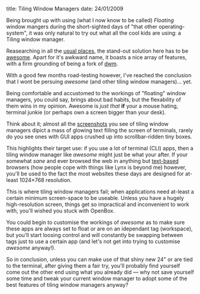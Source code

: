 title: Tiling Window Managers
date: 24/01/2009

Being brought up with using (what I now know to be called) *Floating* window
mangers during the short-sighted days of "that other operating-system", it was
only natural to try out what all the cool kids are using: a Tiling window
manager.

Reasearching in all the [usual places][], the stand-out solution here has to be
[awesome][]. Apart for it's awkward name, it boasts a nice array of features,
with a firm grounding of being a fork of [dwm][].

With a good few months road-testing however, I've reached the conclusion that I
wont be persuing *awesome* (and other tiling window managers)... yet.

Being comfortable and accustomed to the workings of "floating" window managers,
you could say, brings about bad habits, but the flexability of them wins in my
opinion. Awesome is *just that* **if** your a mouse hating, terminal junkie (or
perhaps own a screen bigger than your desk).

Think about it; almost all the [screenshots][] you see of tiling window managers
dipict a mass of glowing text filling the screen of terminals, rarely do you see
ones with GUI apps crushed up into scrollbar-ridden tiny boxes.

This highlights their target use: if you use a lot of terminal (CLI) apps, then
a tiling window manager like *awesome* might just be what your after. If your
somewhat *sane* and ever browsed the web in anything but [text-based][] browsers
(how people cope with things like Lynx is beyond me) however, you'll be used to
the fact the most websites these days are designed for at-least 1024×768
resolution.

This is where tiling window managers fail; when applications need at-least a
certain minimum screen-space to be useable. Unless you have a hugely
high-resolution screen, things get so impractical and inconvenient to work with,
you'll wished you stuck with OpenBox.

You could begin to customise the workings of *awesome* as to make sure these
apps are always set to float or are on an idependant tag (workspace), but you'll
start loosing control and will constantly be swapping between tags just to use a
certain app (and let's not get into trying to customise *awesome* anyway!).

So in conclusion, unless you can make use of that shiny new 24" or are tied to
the terminal, after giving them a fair try, you'll probably find yourself come
out the other end using what you already did — why not save yourself some time
and tweak your current window manager to adopt some of the best features of
tiling window managers anyway?

  [usual places]: http://en.wikipedia.org/wiki/Tiling_window_manager#List_of_tiling_window_managers_for_X
  [awesome]: http://awesome.naquadah.org/
  [dwm]: http://en.wikipedia.org/wiki/Dwm
  [screenshots]: http://upload.wikimedia.org/wikipedia/commons/f/f0/Awesome_screenshot.png
  [text-based]: http://en.wikipedia.org/wiki/List_of_web_browsers_for_Unix/Linux#Text-based

